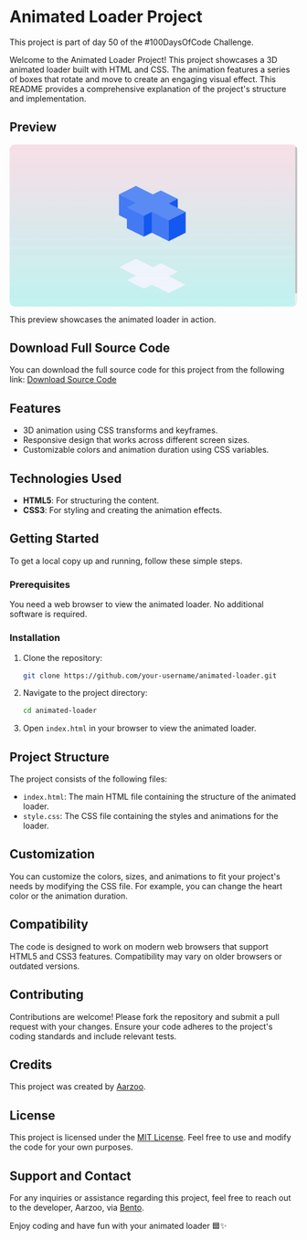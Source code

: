 # Animated Loader Project

This project is part of day 50 of the #100DaysOfCode Challenge.

Welcome to the Animated Loader Project! This project showcases a 3D animated loader built with HTML and CSS. The animation features a series of boxes that rotate and move to create an engaging visual effect. This README provides a comprehensive explanation of the project's structure and implementation.

## Preview

<div style="display: flex; align-items: center; justify-content: center; width: 100%; border-radius: 0.6rem;">
    <img src="preview.gif" alt="preview GIF" width="100%" height="100%" style="overflow: none; border-radius: inherit;"/>
</div>

This preview showcases the animated loader in action.

## Download Full Source Code

You can download the full source code for this project from the following link: [Download Source Code](https://t.me/CodeWithAarzoo)

## Features

- 3D animation using CSS transforms and keyframes.
- Responsive design that works across different screen sizes.
- Customizable colors and animation duration using CSS variables.

## Technologies Used

- **HTML5**: For structuring the content.
- **CSS3**: For styling and creating the animation effects.

## Getting Started

To get a local copy up and running, follow these simple steps.

### Prerequisites

You need a web browser to view the animated loader. No additional software is required.

### Installation

1. Clone the repository:

    ```sh
    git clone https://github.com/your-username/animated-loader.git
    ```

2. Navigate to the project directory:

    ```sh
    cd animated-loader
    ```

3. Open `index.html` in your browser to view the animated loader.

## Project Structure

The project consists of the following files:

- `index.html`: The main HTML file containing the structure of the animated loader.
- `style.css`: The CSS file containing the styles and animations for the loader.

## Customization

You can customize the colors, sizes, and animations to fit your project's needs by modifying the CSS file. For example, you can change the heart color or the animation duration.

## Compatibility

The code is designed to work on modern web browsers that support HTML5 and CSS3 features. Compatibility may vary on older browsers or outdated versions.

## Contributing

Contributions are welcome! Please fork the repository and submit a pull request with your changes. Ensure your code adheres to the project's coding standards and include relevant tests.

## Credits

This project was created by [Aarzoo](https://x.com/withaarzoo).

## License

This project is licensed under the [MIT License](LICENSE). Feel free to use and modify the code for your own purposes.

## Support and Contact

For any inquiries or assistance regarding this project, feel free to reach out to the developer, Aarzoo, via [Bento](https://bento.me/withaarzoo).

Enjoy coding and have fun with your animated loader 🟦✨
